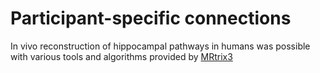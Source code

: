 # Participant-specific connections
In vivo reconstruction of hippocampal pathways in humans was possible with various tools and algorithms provided by [MRtrix3](https://www.mrtrix.org/)
